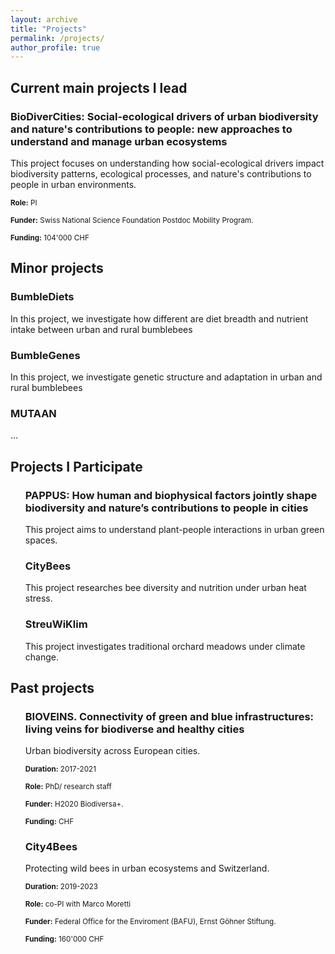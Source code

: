 ```yaml
---
layout: archive
title: "Projects"
permalink: /projects/
author_profile: true
---
```


<h2>Current main projects I lead</h2>

<div class="project-item">
  <h3>BioDiverCities:  Social-ecological drivers of urban biodiversity and nature's contributions to people: new approaches to understand and manage urban ecosystems </h3>
  <p>This project focuses on understanding how social-ecological drivers impact biodiversity patterns, ecological processes, and nature's contributions to people in urban environments.</p>
  <p><span style="font-size: smaller;"><strong>Role:</strong> PI</span></p>
  <p><span style="font-size: smaller;"><strong>Funder:</strong> Swiss National Science Foundation Postdoc Mobility Program.</span></p>
  <p><span style="font-size: smaller;"><strong>Funding:</strong> 104'000 CHF</span></p>
</div>

<h2>Minor projects</h2>
<div class="project-item">
  <h3>BumbleDiets </h3>
  <p>In this project, we investigate how different are diet breadth and nutrient intake between urban and rural bumblebees</p>
</div>
<div class="project-item">
  <h3>BumbleGenes </h3>
  <p>In this project, we investigate genetic structure and adaptation in urban and rural bumblebees</p>
</div>
<div class="project-item">
  <h3>MUTAAN </h3>
  <p>...</p>
</div>

<h2>Projects I Participate</h2>
<ul>
  <h3>PAPPUS: How human and biophysical factors jointly shape biodiversity and nature’s contributions to people in cities </h3>
  <p>This project aims to understand plant-people interactions in urban green spaces.</p>
  <h3>CityBees</h3>
  <p>This project researches bee diversity and nutrition under urban heat stress.</p>
  <h3>StreuWiKlim</h3>
  <p>This project investigates traditional orchard meadows under climate change.</p>
</ul>

<h2>Past projects</h2>
<ul>
  <h3>BIOVEINS. Connectivity of green and blue infrastructures: living veins for biodiverse and healthy cities </h3>
  <p>Urban biodiversity across European cities.</p>
  <p><span style="font-size: smaller;"><strong>Duration:</strong> 2017-2021</span></p>
  <p><span style="font-size: smaller;"><strong>Role:</strong> PhD/ research staff</span></p>
  <p><span style="font-size: smaller;"><strong>Funder:</strong> H2020 Biodiversa+.</span></p>
  <p><span style="font-size: smaller;"><strong>Funding:</strong>  CHF</span></p>
  <h3>City4Bees</h3>
  <p>Protecting wild bees in urban ecosystems and Switzerland.</p>
  <p><span style="font-size: smaller;"><strong>Duration:</strong> 2019-2023</span></p>
  <p><span style="font-size: smaller;"><strong>Role:</strong> co-PI with Marco Moretti</span></p>
  <p><span style="font-size: smaller;"><strong>Funder:</strong> Federal Office for the Enviroment (BAFU), Ernst Göhner Stiftung.</span></p>
  <p><span style="font-size: smaller;"><strong>Funding:</strong> 160'000 CHF</span></p>
</ul>